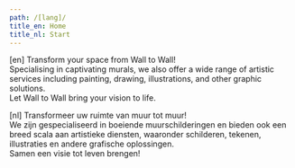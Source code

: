 ```yaml
---
path: /[lang]/
title_en: Home
title_nl: Start
---
```


[en]
Transform your space from Wall to Wall! <br>
Specialising in captivating murals, we also offer a wide range of artistic services including painting, drawing, illustrations, and other graphic solutions. <br>
Let Wall to Wall bring your vision to life.

[nl]
Transformeer uw ruimte van muur tot muur! <br>
We zijn gespecialiseerd in boeiende muurschilderingen en bieden ook een breed scala aan artistieke diensten, waaronder schilderen, tekenen, illustraties en andere grafische oplossingen. <br>
Samen een visie tot leven brengen!

